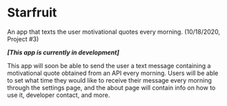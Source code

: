 # Starfruit
An app that texts the user motivational quotes every morning. (10/18/2020, Project #3)

***[This app is currently in development]***

This app will soon be able to send the user a text message containing a motivational quote obtained from an API every morning.
Users will be able to set what time they would like to receive their message every morning through the settings page, and the about page will contain
info on how to use it, developer contact, and more. 
